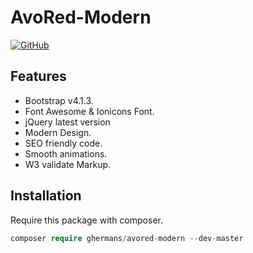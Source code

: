 # AvoRed-Modern
[![GitHub](https://img.shields.io/github/license/ghermans/avored-modern%20.svg)](LICENSE)

## Features
- Bootstrap v4.1.3.
- Font Awesome & Ionicons Font.
- jQuery latest version
- Modern Design.
- SEO friendly code.
- Smooth animations.
- W3 validate Markup.

## Installation
Require this package with composer. 

```php
composer require ghermans/avored-modern --dev-master
```
